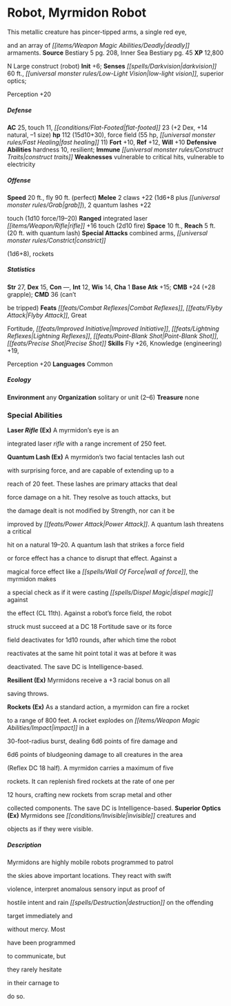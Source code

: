 ﻿---
cssclass: [monsters]
title1: Robot, Myrmidon Robot
desc_short: This metallic creature has pincer-tipped arms, a single red eye,and an
  array of deadly armaments.
title2: Myrmidon Robot
CR: 11
sources:
- name: Bestiary 5
  page: 208
  link: http://paizo.com/products/btpy9g9x?Pathfinder-Roleplaying-Game-Bestiary-5
- name: Inner Sea Bestiary
  page: 45
  link: http://paizo.com/products/btpy8v2x?Pathfinder-Campaign-Setting-Inner-Sea-Bestiary
XP: 12800
alignment: N
size: Large
type: construct
subtypes:
- robot
initiative:
  bonus: 6
senses:
  darkvision: 60
  low-light vision: true
  superior optics: true
AC:
  AC: 25
  touch: 11
  flat_footed: 23
  components:
    dex: 2
    natural: 14
    size: -1
HP:
  HP: 112
  long: 15d10+30
  other: force field (55 hp, fast healing 11)
saves:
  fort: 10
  ref: 12
  will: 10
defensive_abilities:
- hardness 10
- resilient
immunities:
- construct traits
weaknesses:
- vulnerable to critical hits
- vulnerable to electricity
speeds:
  base: 20
  fly: 90
  fly_maneuverability: perfect
attacks:
  melee:
  - - text: 2 claws +22 (1d6+8 plus grab)
      entries:
      - - damage: 1d6+8
        - effect: grab
      count: 2
      attack: claws
      bonus:
      - 22
    - text: 2 quantum lashes +22touch (1d10 force/19-20)
      entries:
      - - damage: 1d10
          type: force
          crit_range: 19-20
      count: 2
      attack: quantum lashes +22touch
  ranged:
  - - text: integrated laser rifle +16 touch (2d10 fire)
      entries:
      - - damage: 2d10
          type: fire
      attack: integrated laser rifle
      bonus:
      - 16
      touch: true
  special:
  - combined arms
  - constrict(1d6+8)
  - rockets
space: 10
reach: 5
reach_other: 20 ft. with quantum lash
ability_scores:
  STR: 27
  DEX: 15
  CON:
  INT: 12
  WIS: 14
  CHA: 1
BAB: 15
CMB: 24
CMB_other: +28 grapple
CMD: 36
CMD_other: can'tbe tripped
feats:
- name: Combat Reflexes
- name: Flyby Attack
- name: GreatFortitude
- name: Improved Initiative
- name: Lightning Reflexes
- name: Point-Blank Shot
- name: Precise Shot
skills:
  Fly: 26
  Knowledge (engineering): 19
  Perception: 20
languages:
- Common
ecology:
  environment: any
  organization: solitary or unit (2-6)
  treasure_type: none
special_abilities:
  Laser Rifle (Ex): A myrmidon's eye is anintegrated laser rifle with a range increment
    of 250 feet.
  Quantum Lash (Ex): A myrmidon's two facial tentacles lash outwith surprising force,
    and are capable of extending up to areach of 20 feet. These lashes are primary
    attacks that dealforce damage on a hit. They resolve as touch attacks, butthe
    damage dealt is not modified by Strength, nor can it beimproved by Power Attack.
    A quantum lash threatens a criticalhit on a natural 19-20. A quantum lash that
    strikes a force fieldor force effect has a chance to disrupt that effect. Against
    amagical force effect like a wall of force, the myrmidon makesa special check
    as if it were casting dispel magic againstthe effect (CL 11th). Against a robot's
    force field, the robotstruck must succeed at a DC 18 Fortitude save or its forcefield
    deactivates for 1d10 rounds, after which time the robotreactivates at the same
    hit point total it was at before it wasdeactivated. The save DC is Intelligence-based.
  Resilient (Ex): Myrmidons receive a +3 racial bonus on allsaving throws.
  Rockets (Ex): As a standard action, a myrmidon can fire a rocketto a range of 800
    feet. A rocket explodes on impact in a30-foot-radius burst, dealing 6d6 points
    of fire damage and6d6 points of bludgeoning damage to all creatures in the area(Reflex
    DC 18 half). A myrmidon carries a maximum of fiverockets. It can replenish fired
    rockets at the rate of one per12 hours, crafting new rockets from scrap metal
    and othercollected components. The save DC is Intelligence-based.
  Superior Optics (Ex): Myrmidons see invisible creatures andobjects as if they were
    visible.
desc_long: Myrmidons are highly mobile robots programmed to patrolthe skies above
  important locations. They react with swiftviolence, interpret anomalous sensory
  input as proof ofhostile intent and rain destruction on the offendingtarget immediately
  andwithout mercy. Mosthave been programmedto communicate, butthey rarely hesitatein
  their carnage todo so.

---

# Robot, Myrmidon Robot
This metallic creature has pincer-tipped arms, a single red eye,

and an array of _[[items/Weapon Magic Abilities/Deadly|deadly]]_ armaments.
**Source** Bestiary 5 pg. 208, Inner Sea Bestiary pg. 45
**XP** 12,800

N Large construct (robot)
**Init** +6; **Senses** _[[spells/Darkvision|darkvision]]_ 60 ft., _[[universal monster rules/Low-Light Vision|low-light vision]]_, superior optics;

Perception +20

##### Defense

**AC** 25, touch 11, _[[conditions/Flat-Footed|flat-footed]]_ 23 (+2 Dex, +14 natural, –1 size)
**hp** 112 (15d10+30), force field (55 hp, _[[universal monster rules/Fast Healing|fast healing]]_ 11)
**Fort** +10, **Ref** +12, **Will** +10
**Defensive Abilities** hardness 10, resilient; **Immune** _[[universal monster rules/Construct Traits|construct traits]]_
**Weaknesses** vulnerable to critical hits, vulnerable to electricity

##### Offense
**Speed** 20 ft., fly 90 ft. (perfect)
**Melee** 2 claws +22 (1d6+8 plus _[[universal monster rules/Grab|grab]]_), 2 quantum lashes +22

touch (1d10 force/19–20)
**Ranged** integrated laser _[[items/Weapon/Rifle|rifle]]_ +16 touch (2d10 fire)
**Space** 10 ft., **Reach** 5 ft. (20 ft. with quantum lash)
**Special Attacks** combined arms, _[[universal monster rules/Constrict|constrict]]_

(1d6+8), rockets

##### Statistics
**Str** 27, **Dex** 15, **Con** —, **Int** 12, **Wis** 14, **Cha** 1
**Base Atk** +15; **CMB** +24 (+28 grapple); **CMD** 36 (can’t

be tripped)
**Feats** _[[feats/Combat Reflexes|Combat Reflexes]]_, _[[feats/Flyby Attack|Flyby Attack]]_, Great

Fortitude, _[[feats/Improved Initiative|Improved Initiative]]_, _[[feats/Lightning Reflexes|Lightning Reflexes]]_, _[[feats/Point-Blank Shot|Point-Blank Shot]]_, _[[feats/Precise Shot|Precise Shot]]_
**Skills** Fly +26, Knowledge (engineering) +19,

Perception +20
**Languages** Common

##### Ecology

**Environment** any
**Organization** solitary or unit (2–6)
**Treasure** none

### Special Abilities

**Laser _Rifle_ (Ex)** A myrmidon’s eye is an

integrated laser _rifle_ with a range increment of 250 feet.

**Quantum Lash (Ex)** A myrmidon’s two facial tentacles lash out

with surprising force, and are capable of extending up to a

reach of 20 feet. These lashes are primary attacks that deal

force damage on a hit. They resolve as touch attacks, but

the damage dealt is not modified by Strength, nor can it be

improved by _[[feats/Power Attack|Power Attack]]_. A quantum lash threatens a critical

hit on a natural 19–20. A quantum lash that strikes a force field

or force effect has a chance to disrupt that effect. Against a

magical force effect like a _[[spells/Wall Of Force|wall of force]]_, the myrmidon makes

a special check as if it were casting _[[spells/Dispel Magic|dispel magic]]_ against

the effect (CL 11th). Against a robot’s force field, the robot

struck must succeed at a DC 18 Fortitude save or its force

field deactivates for 1d10 rounds, after which time the robot

reactivates at the same hit point total it was at before it was

deactivated. The save DC is Intelligence-based.

**Resilient (Ex)** Myrmidons receive a +3 racial bonus on all

saving throws.

**Rockets (Ex)** As a standard action, a myrmidon can fire a rocket

to a range of 800 feet. A rocket explodes on _[[items/Weapon Magic Abilities/Impact|impact]]_ in a

30-foot-radius burst, dealing 6d6 points of fire damage and

6d6 points of bludgeoning damage to all creatures in the area

(Reflex DC 18 half). A myrmidon carries a maximum of five

rockets. It can replenish fired rockets at the rate of one per

12 hours, crafting new rockets from scrap metal and other

collected components. The save DC is Intelligence-based.
**Superior Optics (Ex)** Myrmidons see _[[conditions/Invisible|invisible]]_ creatures and

objects as if they were visible.

##### Description

Myrmidons are highly mobile robots programmed to patrol

the skies above important locations. They react with swift

violence, interpret anomalous sensory input as proof of

hostile intent and rain _[[spells/Destruction|destruction]]_ on the offending

target immediately and

without mercy. Most

have been programmed

to communicate, but

they rarely hesitate

in their carnage to

do so.